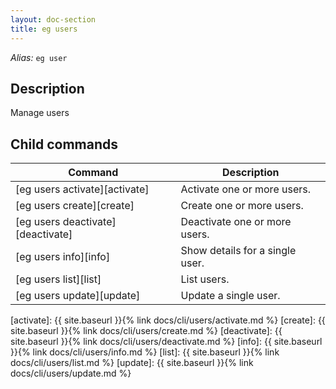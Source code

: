 ```yaml
---
layout: doc-section
title: eg users
---
```


_Alias:_ `eg user`

## Description

Manage users

## Child commands

| Command                           | Description                     |
| ---                               | ---                             |
| [eg users activate][activate]     | Activate one or more users.     |
| [eg users create][create]         | Create one or more users.       |
| [eg users deactivate][deactivate] | Deactivate one or more users.   |
| [eg users info][info]             | Show details for a single user. |
| [eg users list][list]             | List users.                     |
| [eg users update][update]         | Update a single user.           |


[activate]: {{ site.baseurl }}{% link docs/cli/users/activate.md %}
[create]: {{ site.baseurl }}{% link docs/cli/users/create.md %}
[deactivate]: {{ site.baseurl }}{% link docs/cli/users/deactivate.md %}
[info]: {{ site.baseurl }}{% link docs/cli/users/info.md %}
[list]: {{ site.baseurl }}{% link docs/cli/users/list.md %}
[update]: {{ site.baseurl }}{% link docs/cli/users/update.md %}

